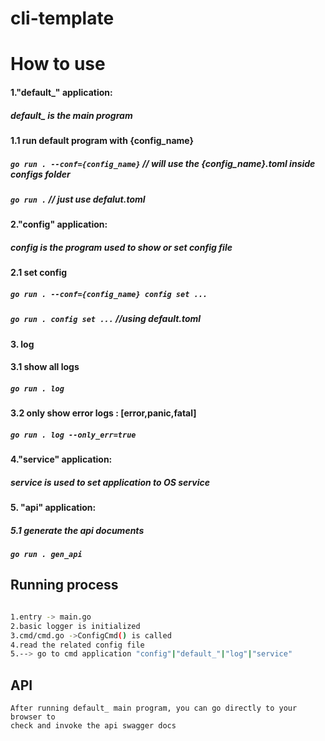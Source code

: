 # cli-template

# How to use

#### 1."default_" application:
##### default_ is the main program

#### 1.1 run default program with {config_name}
##### ```go run . --conf={config_name}``` // will use the {config_name}.toml inside configs folder
##### ```go run .```  // just use defalut.toml

#### 2."config" application:
##### config is the program used to show or set config file

#### 2.1 set config
##### ```go run . --conf={config_name} config set ...```
##### ```go run . config set ...```   //using default.toml

#### 3. log

#### 3.1 show all logs
##### ```go run . log```

#### 3.2 only show error logs : [error,panic,fatal]
##### ```go run . log --only_err=true```
 
#### 4."service" application:
##### service is used to set application to OS service 

#### 5. "api" application:
##### 5.1 generate the api documents
##### ```go run . gen_api```


## Running process

```sh

1.entry -> main.go
2.basic logger is initialized 
3.cmd/cmd.go ->ConfigCmd() is called
4.read the related config file
5.--> go to cmd application "config"|"default_"|"log"|"service"


```

## API

```
After running default_ main program, you can go directly to your browser to 
check and invoke the api swagger docs
```
